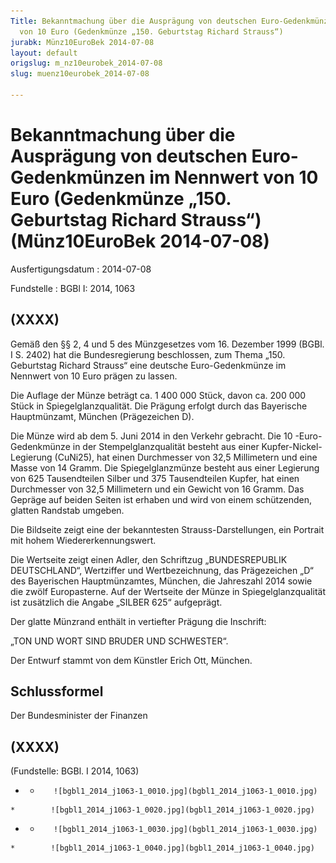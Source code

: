 ```yaml
---
Title: Bekanntmachung über die Ausprägung von deutschen Euro-Gedenkmünzen im Nennwert
  von 10 Euro (Gedenkmünze „150. Geburtstag Richard Strauss“)
jurabk: Münz10EuroBek 2014-07-08
layout: default
origslug: m_nz10eurobek_2014-07-08
slug: muenz10eurobek_2014-07-08

---
```


# Bekanntmachung über die Ausprägung von deutschen Euro-Gedenkmünzen im Nennwert von 10 Euro (Gedenkmünze „150. Geburtstag Richard Strauss“) (Münz10EuroBek 2014-07-08)

Ausfertigungsdatum
:   2014-07-08

Fundstelle
:   BGBl I: 2014, 1063


## (XXXX)

Gemäß den §§ 2, 4 und 5 des Münzgesetzes vom 16. Dezember 1999 (BGBl.
I S. 2402) hat die Bundesregierung beschlossen, zum Thema „150.
Geburtstag Richard Strauss“ eine deutsche Euro-Gedenkmünze im Nennwert
von 10 Euro prägen zu lassen.

Die Auflage der Münze beträgt ca. 1 400 000 Stück, davon ca. 200 000
Stück in Spiegelglanzqualität. Die Prägung erfolgt durch das
Bayerische Hauptmünzamt, München (Prägezeichen D).

Die Münze wird ab dem 5. Juni 2014 in den Verkehr gebracht. Die 10
-Euro-Gedenkmünze in der Stempelglanzqualität besteht aus einer
Kupfer-Nickel-Legierung (CuNi25), hat einen Durchmesser von 32,5
Millimetern und eine Masse von 14 Gramm. Die Spiegelglanzmünze besteht
aus einer Legierung von 625 Tausendteilen Silber und 375 Tausendteilen
Kupfer, hat einen Durchmesser von 32,5 Millimetern und ein Gewicht von
16 Gramm. Das Gepräge auf beiden Seiten ist erhaben und wird von einem
schützenden, glatten Randstab umgeben.

Die Bildseite zeigt eine der bekanntesten Strauss-Darstellungen, ein
Portrait mit hohem Wiedererkennungswert.

Die Wertseite zeigt einen Adler, den Schriftzug „BUNDESREPUBLIK
DEUTSCHLAND“, Wertziffer und Wertbezeichnung, das Prägezeichen „D“ des
Bayerischen Hauptmünzamtes, München, die Jahreszahl 2014 sowie die
zwölf Europasterne. Auf der Wertseite der Münze in
Spiegelglanzqualität ist zusätzlich die Angabe „SILBER 625“
aufgeprägt.

Der glatte Münzrand enthält in vertiefter Prägung die Inschrift:

„TON UND WORT
SIND BRUDER UND SCHWESTER“.

Der Entwurf stammt von dem Künstler Erich Ott, München.


## Schlussformel

Der Bundesminister der Finanzen


## (XXXX)

(Fundstelle: BGBl. I 2014, 1063)


*    *        ![bgbl1_2014_j1063-1_0010.jpg](bgbl1_2014_j1063-1_0010.jpg)
    *        ![bgbl1_2014_j1063-1_0020.jpg](bgbl1_2014_j1063-1_0020.jpg)

*    *        ![bgbl1_2014_j1063-1_0030.jpg](bgbl1_2014_j1063-1_0030.jpg)
    *        ![bgbl1_2014_j1063-1_0040.jpg](bgbl1_2014_j1063-1_0040.jpg)


